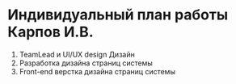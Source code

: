 # Индивидуальный план работы Карпов И.В.
1) TeamLead и UI/UX design Дизайн
2) Разработка дизайна страниц системы 
3) Front-end верстка дизайна страниц системы 

